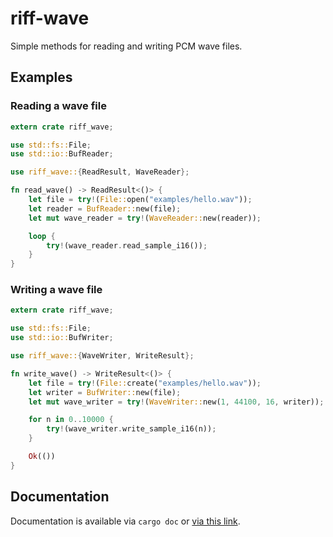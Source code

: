 # riff-wave
Simple methods for reading and writing PCM wave files.

## Examples

### Reading a wave file

```rust
extern crate riff_wave;

use std::fs::File;
use std::io::BufReader;

use riff_wave::{ReadResult, WaveReader};

fn read_wave() -> ReadResult<()> {
	let file = try!(File::open("examples/hello.wav"));
	let reader = BufReader::new(file);
	let mut wave_reader = try!(WaveReader::new(reader));

	loop {
		try!(wave_reader.read_sample_i16());
	}	
}
```

### Writing a wave file

```rust
extern crate riff_wave;

use std::fs::File;
use std::io::BufWriter;

use riff_wave::{WaveWriter, WriteResult};

fn write_wave() -> WriteResult<()> {		
	let file = try!(File::create("examples/hello.wav"));
	let writer = BufWriter::new(file);
	let mut wave_writer = try!(WaveWriter::new(1, 44100, 16, writer));

	for n in 0..10000 {		
		try!(wave_writer.write_sample_i16(n));
	}	

	Ok(())
}
```

## Documentation

Documentation is available via `cargo doc` or [via this link](https://digipom.github.io/riff-wave/doc/riff_wave/index.html).